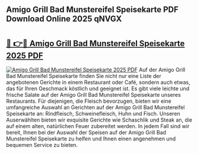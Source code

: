 ## Amigo Grill Bad Munstereifel Speisekarte PDF Download Online 2025 qNVGX

# <h2><a href="http://gc8l3ky.nevu.top/?p=Amigo+Grill+Bad+Munstereifel+Speisekarte">🔗 👉🔴 Amigo Grill Bad Munstereifel Speisekarte 2025 PDF</a></h2>

[![Amigo Grill Bad Munstereifel Speisekarte 2025 PDF](https://i.imgur.com/dBaPXMq.png)](http://gc8l3ky.nevu.top/?p=Amigo+Grill+Bad+Munstereifel+Speisekarte)
Auf der Amigo Grill Bad Munstereifel Speisekarte finden Sie nicht nur eine Liste der angebotenen Gerichte in einem Restaurant oder Café, sondern auch etwas, das für Ihren Geschmack köstlich und geeignet ist. Es gibt viele leichte und frische Salate auf der Amigo Grill Bad Munstereifel Speisekarte unseres Restaurants. Für diejenigen, die Fleisch bevorzugen, bieten wir eine umfangreiche Auswahl an Gerichten auf der Amigo Grill Bad Munstereifel Speisekarte an: Rindfleisch, Schweinefleisch, Huhn und Fisch. Unseren Auserwählten bieten wir exquisite Gerichte wie Schaschlik und Steak an, die auf einem alten, natürlichen Feuer zubereitet werden. In jedem Fall sind wir bereit, Ihnen bei der Auswahl der Speisen auf der Amigo Grill Bad Munstereifel Speisekarte zu helfen und Ihnen einen angenehmen und bequemen Service zu bieten.
